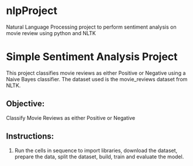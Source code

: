 # nlpProject
Natural Language Processing project to perform sentiment analysis on movie review using python and NLTK

# Simple Sentiment Analysis Project
This project classifies movie reviews as either Positive or Negative using a Naive Bayes classifier. 
The dataset used is the movie_reviews dataset from NLTK.

## Objective:
Classify Movie Reviews as either Positive or Negative

## Instructions:
1. Run the cells in sequence to import libraries, download the dataset, prepare the data, split the dataset, build, train and evaluate the model.
